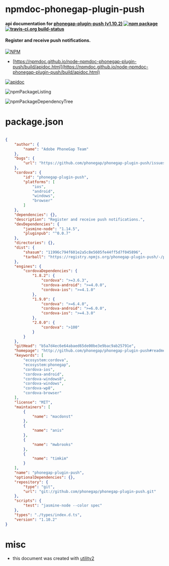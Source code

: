 # npmdoc-phonegap-plugin-push

#### api documentation for  [phonegap-plugin-push (v1.10.2)](http://github.com/phonegap/phonegap-plugin-push#readme)  [![npm package](https://img.shields.io/npm/v/npmdoc-phonegap-plugin-push.svg?style=flat-square)](https://www.npmjs.org/package/npmdoc-phonegap-plugin-push) [![travis-ci.org build-status](https://api.travis-ci.org/npmdoc/node-npmdoc-phonegap-plugin-push.svg)](https://travis-ci.org/npmdoc/node-npmdoc-phonegap-plugin-push)

#### Register and receive push notifications.

[![NPM](https://nodei.co/npm/phonegap-plugin-push.png?downloads=true&downloadRank=true&stars=true)](https://www.npmjs.com/package/phonegap-plugin-push)

- [https://npmdoc.github.io/node-npmdoc-phonegap-plugin-push/build/apidoc.html](https://npmdoc.github.io/node-npmdoc-phonegap-plugin-push/build/apidoc.html)

[![apidoc](https://npmdoc.github.io/node-npmdoc-phonegap-plugin-push/build/screenCapture.buildCi.browser.%252Ftmp%252Fbuild%252Fapidoc.html.png)](https://npmdoc.github.io/node-npmdoc-phonegap-plugin-push/build/apidoc.html)

![npmPackageListing](https://npmdoc.github.io/node-npmdoc-phonegap-plugin-push/build/screenCapture.npmPackageListing.svg)

![npmPackageDependencyTree](https://npmdoc.github.io/node-npmdoc-phonegap-plugin-push/build/screenCapture.npmPackageDependencyTree.svg)



# package.json

```json

{
    "author": {
        "name": "Adobe PhoneGap Team"
    },
    "bugs": {
        "url": "https://github.com/phonegap/phonegap-plugin-push/issues"
    },
    "cordova": {
        "id": "phonegap-plugin-push",
        "platforms": [
            "ios",
            "android",
            "windows",
            "browser"
        ]
    },
    "dependencies": {},
    "description": "Register and receive push notifications.",
    "devDependencies": {
        "jasmine-node": "1.14.5",
        "pluginpub": "^0.0.7"
    },
    "directories": {},
    "dist": {
        "shasum": "11996c794f601e2a5c8e5605fe44ff5d7f045896",
        "tarball": "https://registry.npmjs.org/phonegap-plugin-push/-/phonegap-plugin-push-1.10.2.tgz"
    },
    "engines": {
        "cordovaDependencies": {
            "1.8.2": {
                "cordova": ">=3.6.3",
                "cordova-android": ">=4.0.0",
                "cordova-ios": ">=4.1.0"
            },
            "1.9.0": {
                "cordova": ">=6.4.0",
                "cordova-android": ">=6.0.0",
                "cordova-ios": ">=4.3.0"
            },
            "2.0.0": {
                "cordova": ">100"
            }
        }
    },
    "gitHead": "b5a7d4ec6e64abaed65de00be3e9bac9ab25791e",
    "homepage": "http://github.com/phonegap/phonegap-plugin-push#readme",
    "keywords": [
        "ecosystem:cordova",
        "ecosystem:phonegap",
        "cordova-ios",
        "cordova-android",
        "cordova-windows8",
        "cordova-windows",
        "cordova-wp8",
        "cordova-browser"
    ],
    "license": "MIT",
    "maintainers": [
        {
            "name": "macdonst"
        },
        {
            "name": "anis"
        },
        {
            "name": "mwbrooks"
        },
        {
            "name": "timkim"
        }
    ],
    "name": "phonegap-plugin-push",
    "optionalDependencies": {},
    "repository": {
        "type": "git",
        "url": "git://github.com/phonegap/phonegap-plugin-push.git"
    },
    "scripts": {
        "test": "jasmine-node --color spec"
    },
    "types": "./types/index.d.ts",
    "version": "1.10.2"
}
```



# misc
- this document was created with [utility2](https://github.com/kaizhu256/node-utility2)

